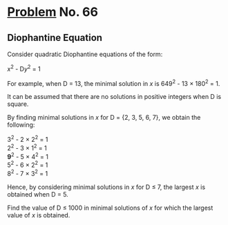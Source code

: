 # [Problem](https://projecteuler.net/problem=66) No. 66

## Diophantine Equation

Consider quadratic Diophantine equations of the form:

<var>x</var><sup>2</sup> - D<var>y</var><sup>2</sup> = 1

For example, when D = 13, the minimal solution in <var>x</var> is 649<sup>2</sup> - 13 × 180<sup>2</sup> = 1.

It can be assumed that there are no solutions in positive integers when D is square.

By finding minimal solutions in <var>x</var> for D = {2, 3, 5, 6, 7}, we obtain the following:

3<sup>2</sup> - 2 × 2<sup>2</sup> = 1<br>
2<sup>2</sup> - 3 × 1<sup>2</sup> = 1<br>
<b>9</b><sup>2</sup> - 5 × 4<sup>2</sup> = 1<br>
5<sup>2</sup> - 6 × 2<sup>2</sup> = 1<br>
8<sup>2</sup> - 7 × 3<sup>2</sup> = 1

Hence, by considering minimal solutions in <var>x</var> for D ≤ 7, the largest <var>x</var> is obtained when D = 5.

Find the value of D ≤ 1000 in minimal solutions of <var>x</var> for which the largest value of <var>x</var> is obtained.
